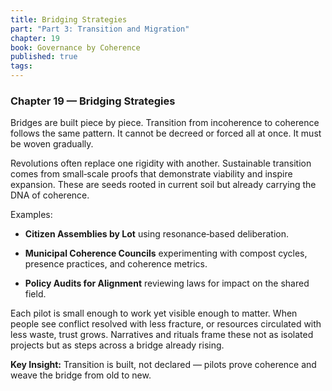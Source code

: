 ```yaml
---
title: Bridging Strategies
part: "Part 3: Transition and Migration"
chapter: 19
book: Governance by Coherence
published: true
tags:
---
```

### Chapter 19 — Bridging Strategies

Bridges are built piece by piece. Transition from incoherence to coherence follows the same pattern. It cannot be decreed or forced all at once. It must be woven gradually.

Revolutions often replace one rigidity with another. Sustainable transition comes from small‑scale proofs that demonstrate viability and inspire expansion. These are seeds rooted in current soil but already carrying the DNA of coherence.

Examples:

- **Citizen Assemblies by Lot** using resonance‑based deliberation.
    
- **Municipal Coherence Councils** experimenting with compost cycles, presence practices, and coherence metrics.
    
- **Policy Audits for Alignment** reviewing laws for impact on the shared field.
    

Each pilot is small enough to work yet visible enough to matter. When people see conflict resolved with less fracture, or resources circulated with less waste, trust grows. Narratives and rituals frame these not as isolated projects but as steps across a bridge already rising.

**Key Insight:** Transition is built, not declared — pilots prove coherence and weave the bridge from old to new.